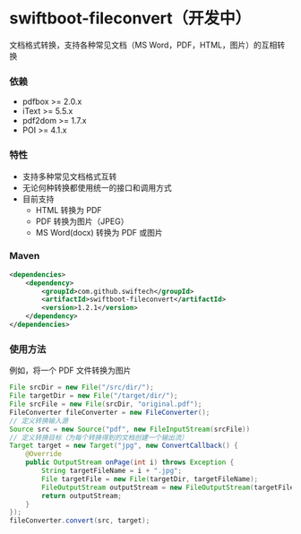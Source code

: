 # swiftboot-fileconvert（开发中）
文档格式转换，支持各种常见文档（MS Word，PDF，HTML，图片）的互相转换

### 依赖
* pdfbox >= 2.0.x
* iText >= 5.5.x
* pdf2dom >= 1.7.x
* POI >= 4.1.x


### 特性
* 支持多种常见文档格式互转
* 无论何种转换都使用统一的接口和调用方式
* 目前支持
	* HTML 转换为 PDF
	* PDF 转换为图片（JPEG）
	* MS Word(docx) 转换为 PDF 或图片

### Maven

```xml
<dependencies>
	<dependency>
		<groupId>com.github.swiftech</groupId>
		<artifactId>swiftboot-fileconvert</artifactId>
		<version>1.2.1</version>
	</dependency>
</dependencies>

```
	
### 使用方法

例如，将一个 PDF 文件转换为图片

```java
File srcDir = new File("/src/dir/");
File targetDir = new File("/target/dir/");
File srcFile = new File(srcDir, "original.pdf");
FileConverter fileConverter = new FileConverter();
// 定义转换输入源
Source src = new Source("pdf", new FileInputStream(srcFile))
// 定义转换目标（为每个转换得到的文档创建一个输出流）
Target target = new Target("jpg", new ConvertCallback() {
	@Override
	public OutputStream onPage(int i) throws Exception {
		String targetFileName = i + ".jpg";
		File targetFile = new File(targetDir, targetFileName);
		FileOutputStream outputStream = new FileOutputStream(targetFile);
		return outputStream;
	}
});
fileConverter.convert(src, target);

```